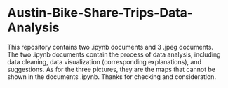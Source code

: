 # Austin-Bike-Share-Trips-Data-Analysis
This repository contains two .ipynb documents and 3 .jpeg documents. \
The two .ipynb documents contain the process of data analysis, including data cleaning, data visualization (corresponding explanations), and suggestions.
As for the three pictures, they are the maps that cannot be shown in the documents .ipynb.
Thanks for checking and consideration.
